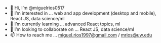 - 👋 Hi, I’m @miguelrios0517
- 👀 I’m interested in ... web and app development (desktop and mobile), React JS, data science/ml
- 🌱 I’m currently learning ... advanced React topics, ml
- 💞️ I’m looking to collaborate on ... React JS, data science/ml
- 📫 How to reach me ... miguel.rios1997@gmail.com / mrios@uw.edu

<!---
miguelrios0517/miguelrios0517 is a ✨ special ✨ repository because its `README.md` (this file) appears on your GitHub profile.
You can click the Preview link to take a look at your changes.
--->
